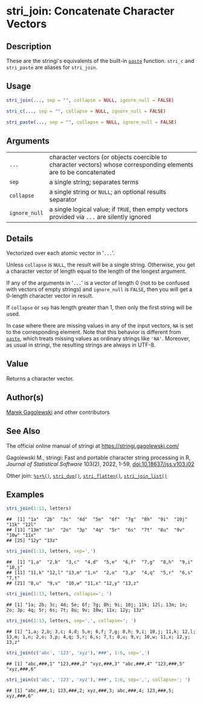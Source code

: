# stri_join: Concatenate Character Vectors

## Description

These are the <span class="pkg">stringi</span>\'s equivalents of the built-in [`paste`](https://stat.ethz.ch/R-manual/R-devel/library/base/html/paste.html) function. `stri_c` and `stri_paste` are aliases for `stri_join`.

## Usage

``` r
stri_join(..., sep = "", collapse = NULL, ignore_null = FALSE)

stri_c(..., sep = "", collapse = NULL, ignore_null = FALSE)

stri_paste(..., sep = "", collapse = NULL, ignore_null = FALSE)
```

## Arguments

|  |  |
|----|----|
| `...` | character vectors (or objects coercible to character vectors) whose corresponding elements are to be concatenated |
| `sep` | a single string; separates terms |
| `collapse` | a single string or `NULL`; an optional results separator |
| `ignore_null` | a single logical value; if `TRUE`, then empty vectors provided via `...` are silently ignored |

## Details

Vectorized over each atomic vector in \'`...`\'.

Unless `collapse` is `NULL`, the result will be a single string. Otherwise, you get a character vector of length equal to the length of the longest argument.

If any of the arguments in \'`...`\' is a vector of length 0 (not to be confused with vectors of empty strings) and `ignore_null` is `FALSE`, then you will get a 0-length character vector in result.

If `collapse` or `sep` has length greater than 1, then only the first string will be used.

In case where there are missing values in any of the input vectors, `NA` is set to the corresponding element. Note that this behavior is different from [`paste`](https://stat.ethz.ch/R-manual/R-devel/library/base/html/paste.html), which treats missing values as ordinary strings like `'NA'`. Moreover, as usual in <span class="pkg">stringi</span>, the resulting strings are always in UTF-8.

## Value

Returns a character vector.

## Author(s)

[Marek Gagolewski](https://www.gagolewski.com/) and other contributors

## See Also

The official online manual of <span class="pkg">stringi</span> at <https://stringi.gagolewski.com/>

Gagolewski M., <span class="pkg">stringi</span>: Fast and portable character string processing in R, *Journal of Statistical Software* 103(2), 2022, 1-59, [doi:10.18637/jss.v103.i02](https://doi.org/10.18637/jss.v103.i02)

Other join: [`%s+%()`](+25s+2B+25.md), [`stri_dup()`](stri_dup.md), [`stri_flatten()`](stri_flatten.md), [`stri_join_list()`](stri_join_list.md)

## Examples




``` r
stri_join(1:13, letters)
```

```
##  [1] "1a"  "2b"  "3c"  "4d"  "5e"  "6f"  "7g"  "8h"  "9i"  "10j" "11k" "12l"
## [13] "13m" "1n"  "2o"  "3p"  "4q"  "5r"  "6s"  "7t"  "8u"  "9v"  "10w" "11x"
## [25] "12y" "13z"
```

``` r
stri_join(1:13, letters, sep=',')
```

```
##  [1] "1,a"  "2,b"  "3,c"  "4,d"  "5,e"  "6,f"  "7,g"  "8,h"  "9,i"  "10,j"
## [11] "11,k" "12,l" "13,m" "1,n"  "2,o"  "3,p"  "4,q"  "5,r"  "6,s"  "7,t" 
## [21] "8,u"  "9,v"  "10,w" "11,x" "12,y" "13,z"
```

``` r
stri_join(1:13, letters, collapse='; ')
```

```
## [1] "1a; 2b; 3c; 4d; 5e; 6f; 7g; 8h; 9i; 10j; 11k; 12l; 13m; 1n; 2o; 3p; 4q; 5r; 6s; 7t; 8u; 9v; 10w; 11x; 12y; 13z"
```

``` r
stri_join(1:13, letters, sep=',', collapse='; ')
```

```
## [1] "1,a; 2,b; 3,c; 4,d; 5,e; 6,f; 7,g; 8,h; 9,i; 10,j; 11,k; 12,l; 13,m; 1,n; 2,o; 3,p; 4,q; 5,r; 6,s; 7,t; 8,u; 9,v; 10,w; 11,x; 12,y; 13,z"
```

``` r
stri_join(c('abc', '123', 'xyz'),'###', 1:6, sep=',')
```

```
## [1] "abc,###,1" "123,###,2" "xyz,###,3" "abc,###,4" "123,###,5" "xyz,###,6"
```

``` r
stri_join(c('abc', '123', 'xyz'),'###', 1:6, sep=',', collapse='; ')
```

```
## [1] "abc,###,1; 123,###,2; xyz,###,3; abc,###,4; 123,###,5; xyz,###,6"
```
